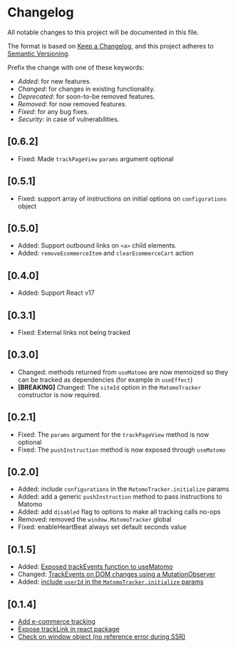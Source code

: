 # Changelog

All notable changes to this project will be documented in this file.

The format is based on [Keep a Changelog](https://keepachangelog.com/en/1.0.0/),
and this project adheres to [Semantic Versioning](https://semver.org/spec/v2.0.0.html).

Prefix the change with one of these keywords:

- _Added_: for new features.
- _Changed_: for changes in existing functionality.
- _Deprecated_: for soon-to-be removed features.
- _Removed_: for now removed features.
- _Fixed_: for any bug fixes.
- _Security_: in case of vulnerabilities.

## [0.6.2]

- Fixed: Made `trackPageView` `params` argument optional

## [0.5.1]

- Fixed: support array of instructions on initial options on `configurations` object

## [0.5.0]

- Added: Support outbound links on `<a>` child elements.
- Added: `removeEcommerceItem` and `clearEcommerceCart` action

## [0.4.0]

- Added: Support React v17

## [0.3.1]

- Fixed: External links not being tracked

## [0.3.0]

- Changed: methods returned from `useMatomo` are now memoized so they can be tracked as dependencies (for example in `useEffect`)
- **[BREAKING]** Changed: The `siteId` option in the `MatomoTracker` constructor is now required.

## [0.2.1]

- Fixed: The `params` argument for the `trackPageView` method is now optional
- Fixed: The `pushInstruction` method is now exposed through `useMatomo`

## [0.2.0]

- Added: include `configurations` in the `MatomoTracker.initialize` params
- Added: add a generic `pushInstruction` method to pass instructions to Matomo
- Added: add `disabled` flag to options to make all tracking calls no-ops
- Removed: removed the `window.MatomoTracker` global
- Fixed: enableHeartBeat always set default seconds value

## [0.1.5]

- Added: [Exposed trackEvents function to useMatomo](https://github.com/Amsterdam/matomo-tracker/commit/79e96929c3fcde56434ec3ad82f24cb77d4225fd#diff-7f21e527da19e9a710bdcbb9a5387cbe)
- Changed: [TrackEvents on DOM changes using a MutationObserver](https://github.com/Amsterdam/matomo-tracker/issues/160)
- Added: [include `userId` in the `MatomoTracker.initialize` params](https://github.com/Amsterdam/matomo-tracker/pull/173)

## [0.1.4]

- [Add e-commerce tracking](https://github.com/Amsterdam/matomo-tracker/commit/0d51406c52760c0750c08e053cad190cf838e7b3)
- [Expose trackLink in react package](https://github.com/Amsterdam/matomo-tracker/commit/46987f87a22ca64eb81a22b304989808a0d544e8)
- [Check on window object (no reference error during SSR)](https://github.com/Amsterdam/matomo-tracker/commit/66f79e650472a169357066fb10286b9d85160bec)
